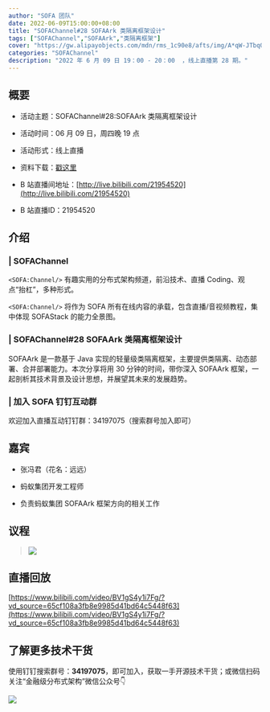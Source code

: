 ```yaml
---
author: "SOFA 团队"
date: 2022-06-09T15:00:00+08:00
title: "SOFAChannel#28 SOFAArk 类隔离框架设计"
tags: ["SOFAChannel","SOFAArk","类隔离框架"]
cover: "https://gw.alipayobjects.com/mdn/rms_1c90e8/afts/img/A*qW-JTbqQqJUAAAAAAAAAAAAAARQnAQ"
categories: "SOFAChannel"
description: "2022 年 6 月 09 日 19：00 - 20：00  ，线上直播第 28 期。"
---
```


## 概要

- 活动主题：SOFAChannel#28:SOFAArk 类隔离框架设计

- 活动时间：06 月 09 日，周四晚 19 点

- 活动形式：线上直播

- 资料下载：[戳这里](https://gw.alipayobjects.com/os/bmw-prod/2978edb6-7252-41aa-9fbd-f65f45f9e6a8.pdf)

- B 站直播间地址：[http://live.bilibili.com/21954520](http://live.bilibili.com/21954520)

- B 站直播ID：21954520

## 介绍

### | SOFAChannel

`<SOFA:Channel/>` 有趣实用的分布式架构频道，前沿技术、直播 Coding、观点“抬杠”，多种形式。

`<SOFA:Channel/>` 将作为 SOFA 所有在线内容的承载，包含直播/音视频教程，集中体现 SOFAStack 的能力全景图。

### | SOFAChannel#28 SOFAArk 类隔离框架设计

SOFAArk 是一款基于 Java 实现的轻量级类隔离框架，主要提供类隔离、动态部署、合并部署能力。本次分享将用 30 分钟的时间，带你深入 SOFAArk 框架，一起剖析其技术背景及设计思想，并展望其未来的发展趋势。

### | 加入 SOFA 钉钉互动群

欢迎加入直播互动钉钉群：34197075（搜索群号加入即可）

## 嘉宾

- 张冯君（花名：远远）

- 蚂蚁集团开发工程师

- 负责蚂蚁集团 SOFAArk 框架方向的相关工作

## 议程

>![](https://gw.alipayobjects.com/mdn/rms_1c90e8/afts/img/A*yoLAQqsVG-AAAAAAAAAAAAAAARQnAQ)

## 直播回放

[https://www.bilibili.com/video/BV1gS4y1i7Fg/?vd_source=65cf108a3fb8e9985d41bd64c5448f63](https://www.bilibili.com/video/BV1gS4y1i7Fg/?vd_source=65cf108a3fb8e9985d41bd64c5448f63)

## 了解更多技术干货

使用钉钉搜索群号：**34197075**，即可加入，获取一手开源技术干货；或微信扫码关注“金融级分布式架构”微信公众号👇

![](https://gw.alipayobjects.com/mdn/rms_1c90e8/afts/img/A*tvfDQLxTbsgAAAAAAAAAAAAAARQnAQQ)
